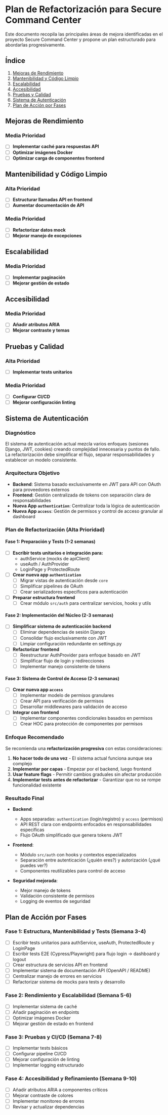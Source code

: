 # Plan de Refactorización para Secure Command Center

Este documento recopila las principales áreas de mejora identificadas en el proyecto Secure Command Center y propone un plan estructurado para abordarlas progresivamente.

## Índice
1. [Mejoras de Rendimiento](#mejoras-de-rendimiento)
2. [Mantenibilidad y Código Limpio](#mantenibilidad-y-código-limpio)
3. [Escalabilidad](#escalabilidad)
4. [Accesibilidad](#accesibilidad)
5. [Pruebas y Calidad](#pruebas-y-calidad)
6. [Sistema de Autenticación](#sistema-de-autenticacion)
7. [Plan de Acción por Fases](#plan-de-acción-por-fases)

## Mejoras de Rendimiento

### Media Prioridad

- [ ] **Implementar caché para respuestas API**
- [ ] **Optimizar imágenes Docker**
- [ ] **Optimizar carga de componentes frontend**

## Mantenibilidad y Código Limpio

### Alta Prioridad

- [ ] **Estructurar llamadas API en frontend**
- [ ] **Aumentar documentación de API**

### Media Prioridad

- [ ] **Refactorizar datos mock**
- [ ] **Mejorar manejo de excepciones**

## Escalabilidad

### Media Prioridad

- [ ] **Implementar paginación**
- [ ] **Mejorar gestión de estado**

## Accesibilidad

### Media Prioridad

- [ ] **Añadir atributos ARIA**
- [ ] **Mejorar contraste y temas**

## Pruebas y Calidad

### Alta Prioridad

- [ ] **Implementar tests unitarios**

### Media Prioridad

- [ ] **Configurar CI/CD**
- [ ] **Mejorar configuración linting**

## Sistema de Autenticación

### Diagnóstico
El sistema de autenticación actual mezcla varios enfoques (sesiones Django, JWT, cookies) creando complejidad innecesaria y puntos de fallo. La refactorización debe simplificar el flujo, separar responsabilidades y establecer un modelo consistente.

### Arquitectura Objetivo
- **Backend**: Sistema basado exclusivamente en JWT para API con OAuth para proveedores externos
- **Frontend**: Gestión centralizada de tokens con separación clara de responsabilidades
- **Nueva App `authentication`**: Centralizar toda la lógica de autenticación
- **Nueva App `access`**: Gestión de permisos y control de acceso granular al dashboard

### Plan de Refactorización (Alta Prioridad)

#### Fase 1: Preparación y Tests (1-2 semanas)
- [ ] **Escribir tests unitarios e integración para:**
  - authService (mocks de apiClient)
  - useAuth / AuthProvider
  - LoginPage y ProtectedRoute
- [ ] **Crear nueva app `authentication`**
  - [ ] Migrar vistas de autenticación desde `core`
  - [ ] Simplificar pipelines de OAuth
  - [ ] Crear serializadores específicos para autenticación
- [ ] **Preparar estructura frontend**
  - [ ] Crear módulo `src/auth` para centralizar servicios, hooks y utils

#### Fase 2: Implementación del Núcleo (2-3 semanas)
- [ ] **Simplificar sistema de autenticación backend**
  - [ ] Eliminar dependencias de sesión Django
  - [ ] Consolidar flujo exclusivamente con JWT
  - [ ] Limpiar configuración redundante en settings.py
- [ ] **Refactorizar frontend**
  - [ ] Reestructurar AuthProvider para enfoque basado en JWT
  - [ ] Simplificar flujo de login y redirecciones
  - [ ] Implementar manejo consistente de tokens

#### Fase 3: Sistema de Control de Acceso (2-3 semanas)
- [ ] **Crear nueva app `access`**
  - [ ] Implementar modelo de permisos granulares
  - [ ] Crear API para verificación de permisos
  - [ ] Desarrollar middlewares para validación de acceso
- [ ] **Integrar con frontend**
  - [ ] Implementar componentes condicionales basados en permisos
  - [ ] Crear HOC para protección de componentes por permisos

### Enfoque Recomendado
Se recomienda una **refactorización progresiva** con estas consideraciones:

1. **No hacer todo de una vez** - El sistema actual funciona aunque sea complejo
2. **Implementar por capas** - Empezar por el backend, luego frontend
3. **Usar feature flags** - Permitir cambios graduales sin afectar producción
4. **Implementar tests antes de refactorizar** - Garantizar que no se rompe funcionalidad existente

### Resultado Final
- **Backend**: 
  - Apps separadas: `authentication` (login/registro) y `access` (permisos)
  - API REST clara con endpoints enfocados en responsabilidades específicas
  - Flujo OAuth simplificado que genera tokens JWT

- **Frontend**:
  - Módulo `src/auth` con hooks y contextos especializados
  - Separación entre autenticación (¿quién eres?) y autorización (¿qué puedes ver?)
  - Componentes reutilizables para control de acceso

- **Seguridad mejorada**:
  - Mejor manejo de tokens
  - Validación consistente de permisos
  - Logging de eventos de seguridad

## Plan de Acción por Fases

### Fase 1: Estructura, Mantenibilidad y Tests (Semana 3-4)
- [ ] Escribir tests unitarios para authService, useAuth, ProtectedRoute y LoginPage
- [ ] Escribir tests E2E (Cypress/Playwright) para flujo login → dashboard y logout
- [ ] Crear estructura de servicios API en frontend
- [ ] Implementar sistema de documentación API (OpenAPI / README)
- [ ] Centralizar manejo de errores en servicios
- [ ] Refactorizar sistema de mocks para tests y desarrollo

### Fase 2: Rendimiento y Escalabilidad (Semana 5-6)
- [ ] Implementar sistema de caché
- [ ] Añadir paginación en endpoints
- [ ] Optimizar imágenes Docker
- [ ] Mejorar gestión de estado en frontend

### Fase 3: Pruebas y CI/CD (Semana 7-8)
- [ ] Implementar tests básicos
- [ ] Configurar pipeline CI/CD
- [ ] Mejorar configuración de linting
- [ ] Implementar logging estructurado

### Fase 4: Accesibilidad y Refinamiento (Semana 9-10)
- [ ] Añadir atributos ARIA a componentes críticos
- [ ] Mejorar contraste de colores
- [ ] Implementar monitoreo de errores
- [ ] Revisar y actualizar dependencias